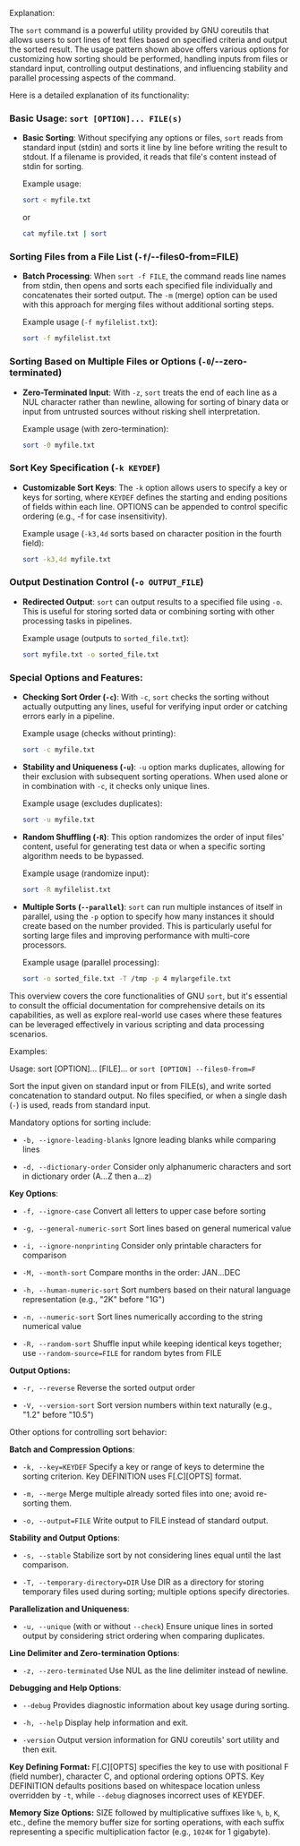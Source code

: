 Explanation:

The `sort` command is a powerful utility provided by GNU coreutils that allows users to sort lines of text files based on specified criteria and output the sorted result. The usage pattern shown above offers various options for customizing how sorting should be performed, handling inputs from files or standard input, controlling output destinations, and influencing stability and parallel processing aspects of the command.

Here is a detailed explanation of its functionality:

### Basic Usage: `sort [OPTION]... FILE(s)`

- **Basic Sorting**: Without specifying any options or files, `sort` reads from standard input (stdin) and sorts it line by line before writing the result to stdout. If a filename is provided, it reads that file's content instead of stdin for sorting.
  
  Example usage:
  ```sh
  sort < myfile.txt
  ```
  or
  ```sh
  cat myfile.txt | sort
  ```

### Sorting Files from a File List (`-f`/--files0-from=FILE)

- **Batch Processing**: When `sort -f FILE`, the command reads line names from stdin, then opens and sorts each specified file individually and concatenates their sorted output. The `-m` (merge) option can be used with this approach for merging files without additional sorting steps.
  
  Example usage (`-f myfilelist.txt`):
  ```sh
  sort -f myfilelist.txt
  ```

### Sorting Based on Multiple Files or Options (`-0`/--zero-terminated)

- **Zero-Terminated Input**: With `-z`, `sort` treats the end of each line as a NUL character rather than newline, allowing for sorting of binary data or input from untrusted sources without risking shell interpretation.
  
  Example usage (with zero-termination):
  ```sh
  sort -0 myfile.txt
  ```

### Sort Key Specification (`-k KEYDEF`)

- **Customizable Sort Keys**: The `-k` option allows users to specify a key or keys for sorting, where `KEYDEF` defines the starting and ending positions of fields within each line. OPTIONS can be appended to control specific ordering (e.g., -f for case insensitivity).
  
  Example usage (`-k3,4d` sorts based on character position in the fourth field):
  ```sh
  sort -k3,4d myfile.txt
  ```

### Output Destination Control (`-o OUTPUT_FILE`)

- **Redirected Output**: `sort` can output results to a specified file using `-o`. This is useful for storing sorted data or combining sorting with other processing tasks in pipelines.
  
  Example usage (outputs to `sorted_file.txt`):
  ```sh
  sort myfile.txt -o sorted_file.txt
  ```

### Special Options and Features:

- **Checking Sort Order (`-c`)**: With `-c`, `sort` checks the sorting without actually outputting any lines, useful for verifying input order or catching errors early in a pipeline.
  
  Example usage (checks without printing):
  ```sh
  sort -c myfile.txt
  ```

- **Stability and Uniqueness (`-u`)**: `-u` option marks duplicates, allowing for their exclusion with subsequent sorting operations. When used alone or in combination with `-c`, it checks only unique lines.
  
  Example usage (excludes duplicates):
  ```sh
  sort -u myfile.txt
  ```

- **Random Shuffling (`-R`)**: This option randomizes the order of input files' content, useful for generating test data or when a specific sorting algorithm needs to be bypassed.
  
  Example usage (randomize input):
  ```sh
  sort -R myfilelist.txt
  ```

- **Multiple Sorts (`--parallel`)**: `sort` can run multiple instances of itself in parallel, using the `-p` option to specify how many instances it should create based on the number provided. This is particularly useful for sorting large files and improving performance with multi-core processors.
  
  Example usage (parallel processing):
  ```sh
  sort -o sorted_file.txt -T /tmp -p 4 mylargefile.txt
  ```

This overview covers the core functionalities of GNU `sort`, but it's essential to consult the official documentation for comprehensive details on its capabilities, as well as explore real-world use cases where these features can be leveraged effectively in various scripting and data processing scenarios.

Examples:

Usage: sort [OPTION]... [FILE]... or `sort [OPTION] --files0-from=F`

Sort the input given on standard input or from FILE(s), and write sorted concatenation to standard output. No files specified, or when a single dash (`-`) is used, reads from standard input.

Mandatory options for sorting include:

  - `-b, --ignore-leading-blanks`
      Ignore leading blanks while comparing lines

  - `-d, --dictionary-order`
      Consider only alphanumeric characters and sort in dictionary order (A...Z then a...z)

  **Key Options**:

  - `-f, --ignore-case`
      Convert all letters to upper case before sorting

  - `-g, --general-numeric-sort`
      Sort lines based on general numerical value

  - `-i, --ignore-nonprinting`
      Consider only printable characters for comparison

  - `-M, --month-sort`
      Compare months in the order: JAN...DEC

  - `-h, --human-numeric-sort`
      Sort numbers based on their natural language representation (e.g., "2K" before "1G")

  - `-n, --numeric-sort`
      Sort lines numerically according to the string numerical value

  - `-R, --random-sort`
      Shuffle input while keeping identical keys together; use `--random-source=FILE` for random bytes from FILE

  **Output Options:**

  - `-r, --reverse`
      Reverse the sorted output order

  - `-V, --version-sort`
      Sort version numbers within text naturally (e.g., "1.2" before "10.5")

Other options for controlling sort behavior:

  **Batch and Compression Options**:

  - `-k, --key=KEYDEF`
      Specify a key or range of keys to determine the sorting criterion. Key DEFINITION uses F[.C][OPTS] format.

  - `-m, --merge`
      Merge multiple already sorted files into one; avoid re-sorting them.

  - `-o, --output=FILE`
      Write output to FILE instead of standard output.

  **Stability and Output Options**:

  - `-s, --stable`
      Stabilize sort by not considering lines equal until the last comparison.

  - `-T, --temporary-directory=DIR`
      Use DIR as a directory for storing temporary files used during sorting; multiple options specify directories.

  **Parallelization and Uniqueness**:

  - `-u, --unique` (with or without `--check`)
      Ensure unique lines in sorted output by considering strict ordering when comparing duplicates.

  **Line Delimiter and Zero-termination Options**:

  - `-z, --zero-terminated`
      Use NUL as the line delimiter instead of newline.

  **Debugging and Help Options**:

  - `--debug`
      Provides diagnostic information about key usage during sorting.

  - `-h, --help`
      Display help information and exit.

  - `-version`
      Output version information for GNU coreutils' sort utility and then exit.

**Key Defining Format:**
F[.C][OPTS] specifies the key to use with positional F (field number), character C, and optional ordering options OPTS. Key DEFINITION defaults positions based on whitespace location unless overridden by `-t`, while `--debug` diagnoses incorrect uses of KEYDEF.

**Memory Size Options:** SIZE followed by multiplicative suffixes like `%`, `b`, `K`, etc., define the memory buffer size for sorting operations, with each suffix representing a specific multiplication factor (e.g., `1024K` for 1 gigabyte).